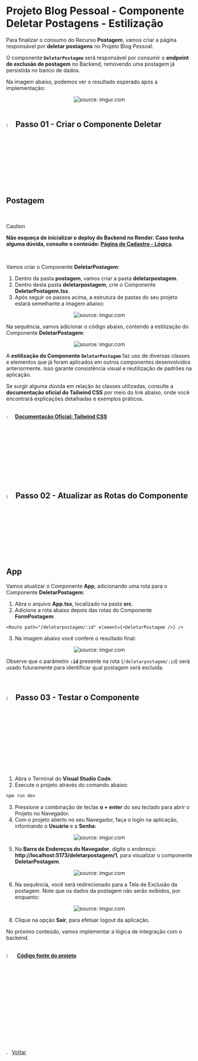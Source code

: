 <h1>Projeto Blog Pessoal - Componente Deletar Postagens - Estilização</h1>



Para finalizar o consumo do Recurso **Postagem**, vamos criar a página responsável por **deletar postagens** no Projeto Blog Pessoal.

O componente **`DeletarPostagem`** será responsável por consumir o **endpoint de exclusão de postagem** no Backend, removendo uma postagem já persistida no banco de dados.

Na imagem abaixo, podemos ver o resultado esperado após a implementação:

<div align="center"><img src="https://i.imgur.com/E3vUh6d.png" title="source: imgur.com" /></div>

<br />

<h2><img src="https://i.imgur.com/H9wEgsJ.png" title="source: imgur.com" width="5%"/>Passo 01 - Criar o Componente Deletar Postagem</h2>




<br />

> [!CAUTION]
>
> **Não esqueça de inicializar o deploy do Backend no Render. Caso tenha alguma dúvida, consulte o conteúdo: **<a href="16.md">Página de  Cadastro - Lógica</a>**.**

<br />

Vamos criar o Componente **DeletarPostagem**:

1. Dentro da pasta **postagem**, vamos criar a pasta **deletarpostagem**.
2. Dentro desta pasta **deletarpostagem**, crie o Componente **DeletarPostagem.tsx**. 
3. Após seguir os passos acima, a estrutura de pastas do seu projeto estará semelhante a imagem abaixo:

<div align="center"><img src="https://i.imgur.com/gDljTL1.png" title="source: imgur.com" /></div>

Na sequência, vamos adicionar o código abaixo, contendo a estilização do Componente **DeletarPostagem**:

<div align="center"><img src="https://i.imgur.com/QT7XHNn.png" title="source: imgur.com" /></div>

A **estilização do Componente `DeletarPostagem`** faz uso de diversas classes e elementos que já foram aplicados em outros componentes desenvolvidos anteriormente. Isso garante consistência visual e reutilização de padrões na aplicação.

Se surgir alguma dúvida em relação às classes utilizadas, consulte a **documentação oficial do Tailwind CSS** por meio do link abaixo, onde você encontrará explicações detalhadas e exemplos práticos.

<br />

<div align="left"><img src="https://i.imgur.com/FkcNWAL.png" title="source: imgur.com" width="4%"/> <a href="https://tailwindcss.com/docs/installation" target="_blank"><b>Documentação Oficial: Tailwind CSS</b></a></div>

<br />

<h2><img src="https://i.imgur.com/H9wEgsJ.png" title="source: imgur.com" width="5%"/>Passo 02 - Atualizar as Rotas do Componente App</h2>



Vamos atualizar o Componente **App**, adicionando uma rota para o Componente **DeletarPostagem**:

1. Abra o arquivo **App.tsx**, localizado na pasta **src**.
2. Adicione a rota abaixo depois das rotas do Componente **FormPostagem**:

```tsx
<Route path="/deletarpostagem/:id" element={<DeletarPostagem />} />
```

3. Na imagem abaixo você confere o resultado final:

<div align="center"><img src="https://i.imgur.com/jDfLHUM.png" title="source: imgur.com" /></div>

Observe que o parâmetro **`:id`** presente na rota (`/deletarpostagem/:id`) será usado futuramente para identificar qual postagem será excluída.

<br />

<h2><img src="https://i.imgur.com/H9wEgsJ.png" title="source: imgur.com" width="5%"/>Passo 03 - Testar o Componente</h2>



1. Abra o Terminal do **Visual Studio Code**.
2. Execute o projeto através do comando abaixo:

```bash
npm run dev
```

3. Pressione a combinação de teclas **o + enter** do seu teclado para abrir o Projeto no Navegador.
4. Com o projeto aberto no seu Navegador, faça o login na aplicação, informando o **Usuário** e a **Senha**:

<div align="center"><img src="https://i.imgur.com/U1JrXfN.png" title="source: imgur.com" /></div>

5. Na **Barra de Endereços do Navegador**, digite o endereço: **http://localhost:5173/deletarpostagem/1**, para visualizar o componente **DeletarPostagem**.

<div align="center"><img src="https://i.imgur.com/sUKXU0L.png" title="source: imgur.com" /></div>

6. Na sequência, você será redirecionado para a Tela de Exclusão da postagem. Note que os dados da postagem não serão exibidos, por enquanto:

<div align="center"><img src="https://i.imgur.com/9HVLiPR.png" title="source: imgur.com" /></div>

8. Clique na opção **Sair**, para efetuar logout da aplicação.

No próximo conteúdo, vamos implementar a lógica de integração com o backend.

<br />

<div align="left"><img src="https://i.imgur.com/JACNZiR.png" title="source: imgur.com" width="5%"/> <a href="https://github.com/rafaelq80/blogpessoal_react_v19/tree/22_Deletar_Postagem_Styling" target="_blank"><b>Código fonte do projeto</b></a></div>

<br /><br />

<div align="left"><a href="README.md"><img src="https://i.imgur.com/XMgF3gl.png" title="source: imgur.com" width="3%"/>Voltar</a></div>
